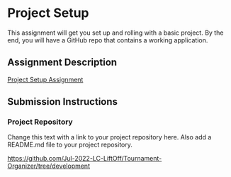 # Project Setup

This assignment will get you set up and rolling with a basic project. By the end, you will have a GitHub repo that contains a working application.

## Assignment Description

[Project Setup Assignment](https://education.launchcode.org/liftoff/modules/assignments/project-setup)

## Submission Instructions

### Project Repository

Change this text with a link to your project repository here. Also add a README.md file to your project repository.

https://github.com/Jul-2022-LC-LiftOff/Tournament-Organizer/tree/development
